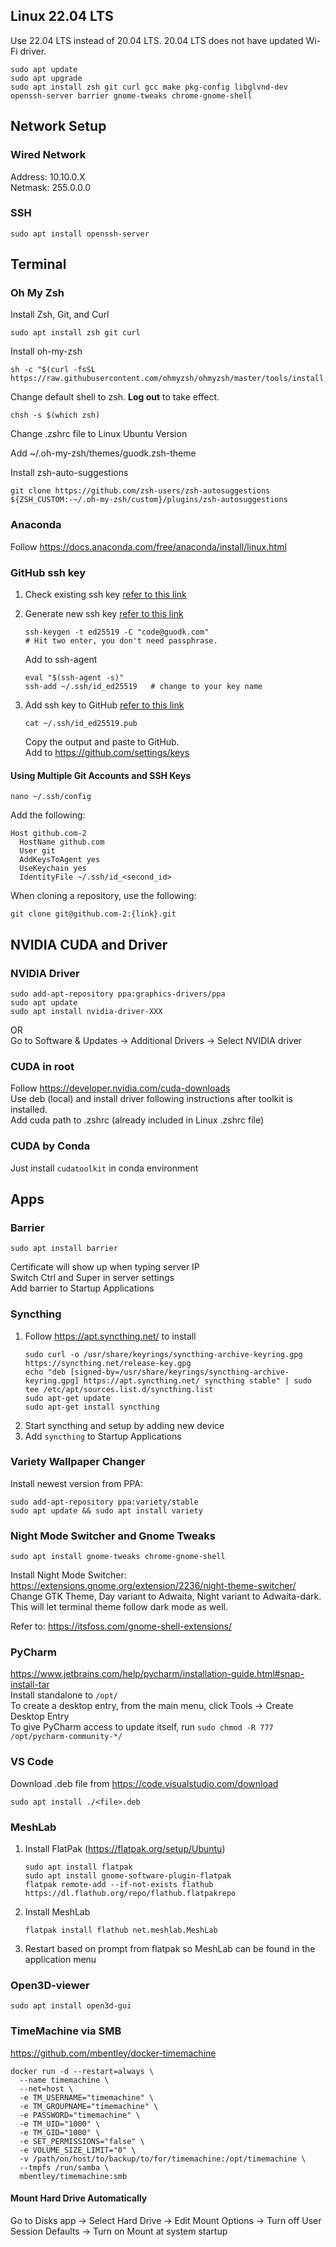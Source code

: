 ## Linux 22.04 LTS
Use 22.04 LTS instead of 20.04 LTS. 20.04 LTS does not have updated Wi-Fi driver.
```
sudo apt update
sudo apt upgrade
sudo apt install zsh git curl gcc make pkg-config libglvnd-dev openssh-server barrier gnome-tweaks chrome-gnome-shell
```

## Network Setup
### Wired Network
Address: 10.10.0.X \
Netmask: 255.0.0.0

### SSH
```
sudo apt install openssh-server
```


## Terminal
### Oh My Zsh
Install Zsh, Git, and Curl
```
sudo apt install zsh git curl
```
Install oh-my-zsh
```
sh -c "$(curl -fsSL https://raw.githubusercontent.com/ohmyzsh/ohmyzsh/master/tools/install.sh)"
```
Change default shell to zsh. **Log out** to take effect.
```
chsh -s $(which zsh)
```

Change .zshrc file to Linux Ubuntu Version

Add ~/.oh-my-zsh/themes/guodk.zsh-theme

Install zsh-auto-suggestions
```
git clone https://github.com/zsh-users/zsh-autosuggestions ${ZSH_CUSTOM:-~/.oh-my-zsh/custom}/plugins/zsh-autosuggestions
```

### Anaconda
Follow https://docs.anaconda.com/free/anaconda/install/linux.html

### GitHub ssh key
1. Check existing ssh key [refer to this link](https://docs.github.com/en/authentication/connecting-to-github-with-ssh/checking-for-existing-ssh-keys)

2. Generate new ssh key [refer to this link](
    https://docs.github.com/en/authentication/connecting-to-github-with-ssh/generating-a-new-ssh-key-and-adding-it-to-the-ssh-agent)
    ```
    ssh-keygen -t ed25519 -C "code@guodk.com"
    # Hit two enter, you don't need passphrase.
    ```
    Add to ssh-agent
    ```
    eval "$(ssh-agent -s)"
    ssh-add ~/.ssh/id_ed25519   # change to your key name
    ```
3. Add ssh key to GitHub [refer to this link](
    https://docs.github.com/en/authentication/connecting-to-github-with-ssh/adding-a-new-ssh-key-to-your-github-account#adding-a-new-ssh-key-to-your-account)
    ```
    cat ~/.ssh/id_ed25519.pub
    ```
    Copy the output and paste to GitHub. \
    Add to https://github.com/settings/keys

#### Using Multiple Git Accounts and SSH Keys
```
nano ~/.ssh/config
```
Add the following:
```
Host github.com-2
  HostName github.com
  User git
  AddKeysToAgent yes
  UseKeychain yes
  IdentityFile ~/.ssh/id_<second_id>
```
When cloning a repository, use the following:
```
git clone git@github.com-2:{link}.git
```


## NVIDIA CUDA and Driver
### NVIDIA Driver
```
sudo add-apt-repository ppa:graphics-drivers/ppa
sudo apt update
sudo apt install nvidia-driver-XXX
```
OR\
Go to Software & Updates -> Additional Drivers -> Select NVIDIA driver

### CUDA in root
Follow https://developer.nvidia.com/cuda-downloads \
Use deb (local) and install driver following instructions after toolkit is installed. \
Add cuda path to .zshrc (already included in Linux .zshrc file)

### CUDA by Conda
Just install `cudatoolkit` in conda environment


## Apps
### Barrier
```
sudo apt install barrier
```
Certificate will show up when typing server IP \
Switch Ctrl and Super in server settings \
Add barrier to Startup Applications

### Syncthing
1. Follow https://apt.syncthing.net/ to install
    ```
    sudo curl -o /usr/share/keyrings/syncthing-archive-keyring.gpg https://syncthing.net/release-key.gpg
    echo "deb [signed-by=/usr/share/keyrings/syncthing-archive-keyring.gpg] https://apt.syncthing.net/ syncthing stable" | sudo tee /etc/apt/sources.list.d/syncthing.list
    sudo apt-get update
    sudo apt-get install syncthing
    ```
2. Start syncthing and setup by adding new device
3. Add `syncthing` to Startup Applications

### Variety Wallpaper Changer
Install newest version from PPA:
```
sudo add-apt-repository ppa:variety/stable
sudo apt update && sudo apt install variety
```
### Night Mode Switcher and Gnome Tweaks
```
sudo apt install gnome-tweaks chrome-gnome-shell
```
Install Night Mode Switcher: https://extensions.gnome.org/extension/2236/night-theme-switcher/ \
Change GTK Theme, Day variant to Adwaita, Night variant to Adwaita-dark. This will let terminal theme follow dark mode as well.

Refer to: https://itsfoss.com/gnome-shell-extensions/

### PyCharm
https://www.jetbrains.com/help/pycharm/installation-guide.html#snap-install-tar \
Install standalone to  `/opt/` \
To create a desktop entry, from the main menu, click Tools -> Create Desktop Entry\
To give PyCharm access to update itself, run `sudo chmod -R 777 /opt/pycharm-community-*/`

### VS Code
Download .deb file from https://code.visualstudio.com/download 
```
sudo apt install ./<file>.deb
```

### MeshLab
1. Install FlatPak (https://flatpak.org/setup/Ubuntu)
    ```
    sudo apt install flatpak
    sudo apt install gnome-software-plugin-flatpak
    flatpak remote-add --if-not-exists flathub https://dl.flathub.org/repo/flathub.flatpakrepo
    ```
2. Install MeshLab
    ```
    flatpak install flathub net.meshlab.MeshLab
    ```
3. Restart based on prompt from flatpak so MeshLab can be found in the application menu

### Open3D-viewer
```
sudo apt install open3d-gui
```

### TimeMachine via SMB
https://github.com/mbentley/docker-timemachine 

```
docker run -d --restart=always \
  --name timemachine \
  --net=host \
  -e TM_USERNAME="timemachine" \
  -e TM_GROUPNAME="timemachine" \
  -e PASSWORD="timemachine" \
  -e TM_UID="1000" \
  -e TM_GID="1000" \
  -e SET_PERMISSIONS="false" \
  -e VOLUME_SIZE_LIMIT="0" \
  -v /path/on/host/to/backup/to/for/timemachine:/opt/timemachine \
  --tmpfs /run/samba \
  mbentley/timemachine:smb
```

#### Mount Hard Drive Automatically
Go to Disks app -> Select Hard Drive -> Edit Mount Options -> Turn off User Session Defaults -> Turn on Mount at system startup